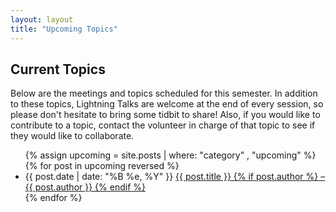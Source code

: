 ```yaml
---
layout: layout
title: "Upcoming Topics"
---
```


<section class="content">

Current Topics
================

Below are the meetings and topics scheduled for this semester.
In addition to these topics, Lightning Talks are welcome at the end of every session, so please don't hesitate to bring some tidbit to share!
Also, if you would like to contribute to a topic, contact the volunteer in charge of that topic to see if they would like to collaborate.

<ul class="listing">
  {% assign upcoming = site.posts | where: "category" , "upcoming" %}
  {% for post in upcoming reversed %}
  <li>
  <span>{{ post.date | date: "%B %e, %Y" }}</span> <a href="{{ site.url }}{{ post.url }}">{{ post.title }} {% if post.author %} &ndash; {{ post.author }} {% endif %}</a>
  </li>
  {% endfor %}
</ul>
</section>

